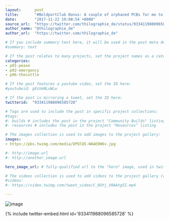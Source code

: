 ```yaml
---
layout:      post
title:       "#BoldportClub Bonus: A couple of orphaned PCBs for me to tinker with. 😊"
date:        "2017-11-22 19:08:54 +0000"
source_url:  "https://twitter.com/thilographie_de/status/933411988096585728"
author_name: "@thilographie_de"
author_url:  "https://twitter.com/thilographie_de"

# If you include summary text here, it will be used in the post meta description instead of an excerpt from the post body
#summary: text

# If the post relates to many projects, set the project names as a categories array:
categories:
- p01-pease
- p02-emergency
- p06-thecuttle

# If the post features a youtube video, set the ID here:
#youtubeid: gXsVeNLuWLw

# If the post is mirroring a tweet, set the ID here:
twitterid:  "933411988096585728"

# Tags are used to include the post in specific project collections:
#tags:
#- builds # includes the post in the project "Community Builds" listing
#- resources # includes the post in the project "Resources" listing

# The images collection is used to add images to the project gallery:
images:
- https://pbs.twimg.com/media/DPQlQS-WAAE0W6v.jpg

#- http://image.url
#- http://another_image.url

hero_image_url: # fully-qualified url to the "hero" image, used in twitter cards for example

# The videos collection is used to add videos to the project gallery (currently only mp4):
#videos:
#- https://video.twimg.com/tweet_video/C_8OYj_V0AAtg5I.mp4

---
```


![image](https://pbs.twimg.com/media/DPQlQS-WAAE0W6v.jpg)

{% include twitter-embed.html id='933411988096585728' %}


